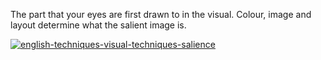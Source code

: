 The part that your eyes are first drawn to in the visual. Colour, image and layout determine what the salient image is.

[![english-techniques-visual-techniques-salience](https://www.matrix.edu.au/wp-content/uploads/2018/09/english-techniques-visual-techniques-salience.jpg)](https://www.matrix.edu.au/wp-content/uploads/2018/09/english-techniques-visual-techniques-salience.png)
